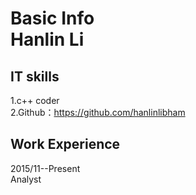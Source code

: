 
Basic Info<br>
Hanlin Li
======
IT skills
------
> 
1.c++ coder<br>
2.Github：https://github.com/hanlinlibham

Work Experience
------
> 
2015/11--Present<br>
Analyst
